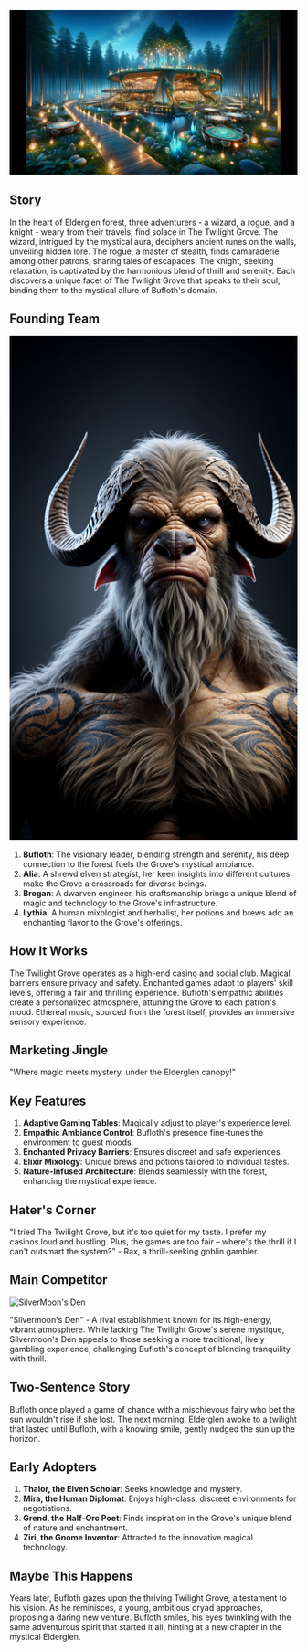 ![Twilight Grove](assets/24.png)

## Story

In the heart of Elderglen forest, three adventurers - a wizard, a rogue, and a knight - weary from their travels, find solace in The Twilight Grove. The wizard, intrigued by the mystical aura, deciphers ancient runes on the walls, unveiling hidden lore. The rogue, a master of stealth, finds camaraderie among other patrons, sharing tales of escapades. The knight, seeking relaxation, is captivated by the harmonious blend of thrill and serenity. Each discovers a unique facet of The Twilight Grove that speaks to their soul, binding them to the mystical allure of Bufloth's domain.

## Founding Team

![Bufloth](assets/24b.png)

1. **Bufloth**: The visionary leader, blending strength and serenity, his deep connection to the forest fuels the Grove's mystical ambiance.
2. **Alia**: A shrewd elven strategist, her keen insights into different cultures make the Grove a crossroads for diverse beings.
3. **Brogan**: A dwarven engineer, his craftsmanship brings a unique blend of magic and technology to the Grove's infrastructure.
4. **Lythia**: A human mixologist and herbalist, her potions and brews add an enchanting flavor to the Grove's offerings.

## How It Works

The Twilight Grove operates as a high-end casino and social club. Magical barriers ensure privacy and safety. Enchanted games adapt to players' skill levels, offering a fair and thrilling experience. Bufloth's empathic abilities create a personalized atmosphere, attuning the Grove to each patron's mood. Ethereal music, sourced from the forest itself, provides an immersive sensory experience.

## Marketing Jingle

"Where magic meets mystery, under the Elderglen canopy!"

## Key Features

1. **Adaptive Gaming Tables**: Magically adjust to player's experience level.
2. **Empathic Ambiance Control**: Bufloth's presence fine-tunes the environment to guest moods.
3. **Enchanted Privacy Barriers**: Ensures discreet and safe experiences.
4. **Elixir Mixology**: Unique brews and potions tailored to individual tastes.
5. **Nature-Infused Architecture**: Blends seamlessly with the forest, enhancing the mystical experience.

## Hater's Corner

"I tried The Twilight Grove, but it's too quiet for my taste. I prefer my casinos loud and bustling. Plus, the games are too fair – where's the thrill if I can't outsmart the system?" - Rax, a thrill-seeking goblin gambler.

## Main Competitor

![SilverMoon's Den](assets/24a.png)

"Silvermoon's Den" - A rival establishment known for its high-energy, vibrant atmosphere. While lacking The Twilight Grove's serene mystique, Silvermoon's Den appeals to those seeking a more traditional, lively gambling experience, challenging Bufloth's concept of blending tranquility with thrill.

## Two-Sentence Story

Bufloth once played a game of chance with a mischievous fairy who bet the sun wouldn't rise if she lost. The next morning, Elderglen awoke to a twilight that lasted until Bufloth, with a knowing smile, gently nudged the sun up the horizon.

## Early Adopters

1. **Thalor, the Elven Scholar**: Seeks knowledge and mystery.
2. **Mira, the Human Diplomat**: Enjoys high-class, discreet environments for negotiations.
3. **Grend, the Half-Orc Poet**: Finds inspiration in the Grove's unique blend of nature and enchantment.
4. **Ziri, the Gnome Inventor**: Attracted to the innovative magical technology.

## Maybe This Happens

Years later, Bufloth gazes upon the thriving Twilight Grove, a testament to his vision. As he reminisces, a young, ambitious dryad approaches, proposing a daring new venture. Bufloth smiles, his eyes twinkling with the same adventurous spirit that started it all, hinting at a new chapter in the mystical Elderglen.
